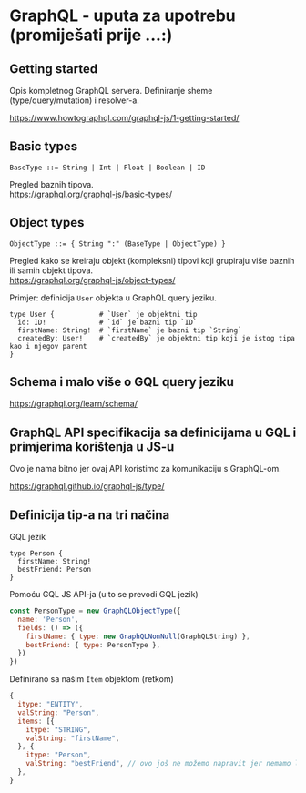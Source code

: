 # GraphQL - uputa za upotrebu (promiješati prije ...:)

## Getting started

Opis kompletnog GraphQL servera. Definiranje sheme (type/query/mutation) i resolver-a.

https://www.howtographql.com/graphql-js/1-getting-started/

## **Basic** types

`BaseType ::= String | Int | Float | Boolean | ID`

Pregled baznih tipova.  
https://graphql.org/graphql-js/basic-types/

## **Object** types

`ObjectType ::= { String ":" (BaseType | ObjectType) }`

Pregled kako se kreiraju objekt (kompleksni) tipovi koji grupiraju više baznih ili samih objekt tipova.  
https://graphql.org/graphql-js/object-types/

Primjer: definicija `User` objekta u GraphQL query jeziku.

```livescript
type User {           # `User` je objektni tip
  id: ID!             # `id` je bazni tip `ID`
  firstName: String!  # `firstName` je bazni tip `String`
  createdBy: User!    # `createdBy` je objektni tip koji je istog tipa kao i njegov parent
}
```

## **Schema** i malo više o GQL query jeziku

https://graphql.org/learn/schema/

## **GraphQL API specifikacija** sa definicijama u GQL i primjerima korištenja u JS-u

Ovo je nama bitno jer ovaj API koristimo za komunikaciju s GraphQL-om.

https://graphql.github.io/graphql-js/type/

## Definicija tip-a na tri načina

GQL jezik

```livescript
type Person {
  firstName: String!
  bestFriend: Person
}
```

Pomoću GQL JS API-ja (u to se prevodi GQL jezik)

```js
const PersonType = new GraphQLObjectType({
  name: 'Person',
  fields: () => ({
    firstName: { type: new GraphQLNonNull(GraphQLString) },
    bestFriend: { type: PersonType },
  })
})
```

Definirano sa našim `Item` objektom (retkom)

```js
{
  itype: "ENTITY",
  valString: "Person",
  items: [{
    itype: "STRING",
    valString: "firstName",
  }, {
    itype: "Person",
    valString: "bestFriend", // ovo još ne možemo napravit jer nemamo linkova
  },
}
```